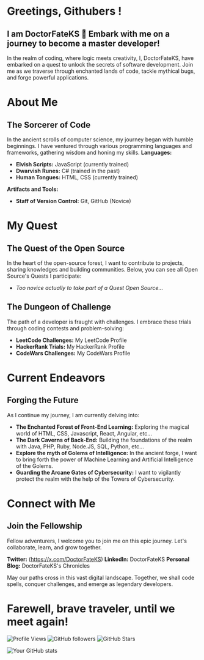 # Greetings, Githubers !
## I am DoctorFateKS 👋 Embark with me on a journey to become a master developer!
In the realm of coding, where logic meets creativity, I, DoctorFateKS, have embarked on a quest to unlock the secrets of software development. Join me as we traverse through enchanted lands of code, tackle mythical bugs, and forge powerful applications.

# About Me
## The Sorcerer of Code
In the ancient scrolls of computer science, my journey began with humble beginnings. I have ventured through various programming languages and frameworks, gathering wisdom and honing my skills.
**Languages:**
- **Elvish Scripts:** JavaScript (currently trained)
- **Dwarvish Runes:** C# (trained in the past)
- **Human Tongues:** HTML, CSS (currently trained)

**Artifacts and Tools:**
- **Staff of Version Control:** Git, GitHub (Novice)

# My Quest
## The Quest of the Open Source
In the heart of the open-source forest, I want to contribute to projects, sharing knowledges and building communities. Below, you can see all Open Source's Quests I participate:
- _Too novice actually to take part of a Quest Open Source..._

## The Dungeon of Challenge
The path of a developer is fraught with challenges. I embrace these trials through coding contests and problem-solving:
- **LeetCode Challenges:** My LeetCode Profile
- **HackerRank Trials:** My HackerRank Profile
- **CodeWars Challenges:** My CodeWars Profile

# Current Endeavors
## Forging the Future
As I continue my journey, I am currently delving into:

- **The Enchanted Forest of Front-End Learning:** Exploring the magical world of HTML, CSS, Javascript, React, Angular, etc...
- **The Dark Caverns of Back-End:** Building the foundations of the realm with Java, PHP, Ruby, Node.JS, SQL, Python, etc...
- **Explore the myth of Golems of Intelligence:** In the ancient forge, I want to bring forth the power of Machine Learning and Artificial Intelligence of the Golems.
- **Guarding the Arcane Gates of Cybersecurity:** I want to vigilantly protect the realm with the help of the Towers of Cybersecurity.

# Connect with Me
## Join the Fellowship
Fellow adventurers, I welcome you to join me on this epic journey. Let's collaborate, learn, and grow together.

**Twitter:** (https://x.com/DoctorFateKS)
**LinkedIn:** DoctorFateKS
**Personal Blog:** DoctorFateKS's Chronicles

May our paths cross in this vast digital landscape. Together, we shall code spells, conquer challenges, and emerge as legendary developers.

# Farewell, brave traveler, until we meet again!

![Profile Views](https://komarev.com/ghpvc/?username=DoctorFateKS&color=e0a9bb&label=Profile+Scroll+Examinations)
![GitHub followers](https://img.shields.io/github/followers/DoctorFateKS?label=Fellowship&style=social&color=e0a9bb)
![GitHub Stars](https://img.shields.io/github/stars/DoctorFateKS?label=Chosen)

![Your GitHub stats](https://github-readme-stats.vercel.app/api?username=DoctorFateKS&show_icons=true&theme=radical)
